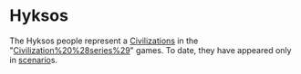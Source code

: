 # Hyksos

The Hyksos people represent a [Civilizations](civilization) in the "[Civilization%20%28series%29](Civilization)" games. To date, they have appeared only in [scenario](scenario)s.